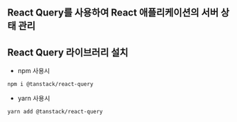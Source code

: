 ## React Query를 사용하여 React 애플리케이션의 서버 상태 관리

## React Query 라이브러리 설치

- npm 사용시
```shell
npm i @tanstack/react-query
```

- yarn 사용시
```shell
yarn add @tanstack/react-query
```